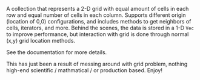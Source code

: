 A collection that represents a 2-D grid with equal amount of cells in each row and equal number of cells in each column.  Supports different origin (location of 0,0) configurations, and includes methods to get neighbors of cells, iterators, and more.  Behind the scenes, the data is stored in a 1-D `Vec` to improve performance, but interaction with grid is done through normal (x,y) grid location methods.

See the documentation for more details.

This has just been a result of messing around with grid problem, nothing high-end scientific / mathmatical / or production based.  Enjoy!
